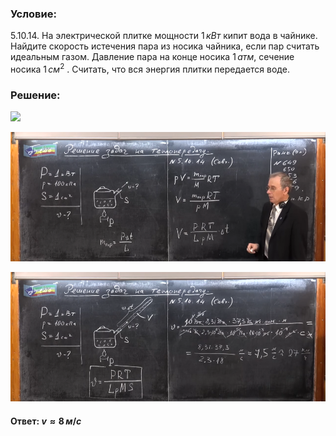 ###  Условие:

$5.10.14.$ На электрической плитке мощности $1 \,кВт$ кипит вода в чайнике. Найдите скорость истечения пара из носика чайника, если пар считать идеальным газом. Давление пара на конце носика $1 \,атм,$ сечение носика $1 \,см^2$ . Считать, что вся энергия плитки передается воде.

###  Решение:

![](https://www.youtube.com/embed/eDNqyQ9fWkw)

![|930x381, 67%](../../img/5.10.14/01.png)

![|930x383, 67%](../../img/5.10.14/02.png)

#### Ответ: $v \approx 8 \,м/с$
